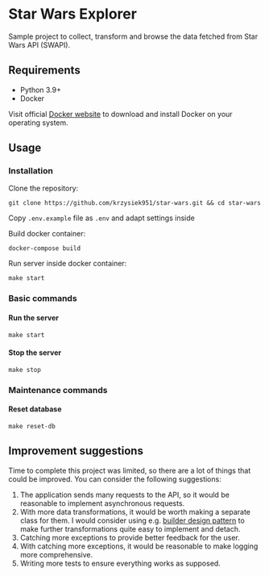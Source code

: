 # Star Wars Explorer

Sample project to collect, transform and browse the data fetched from Star Wars API (SWAPI).

## Requirements

* Python 3.9+
* Docker

Visit official [Docker website](https://www.docker.com/) to download and install Docker on your operating system.

## Usage

### Installation

Clone the repository:

```shell
git clone https://github.com/krzysiek951/star-wars.git && cd star-wars
```

Copy `.env.example` file as `.env` and adapt settings inside

Build docker container:

```shell
docker-compose build
```

Run server inside docker container:

```shell
make start
```

### Basic commands

#### Run the server

```shell
make start
```

#### Stop the server

```shell
make stop
```

### Maintenance commands

#### Reset database

```shell
make reset-db
```

## Improvement suggestions

Time to complete this project was limited, so there are a lot of things that could be improved. You can consider the
following suggestions:

1. The application sends many requests to the API, so it would be reasonable to implement asynchronous requests.
2. With more data transformations, it would be worth making a separate class for them. I would consider using
   e.g. [builder design pattern](https://refactoring.guru/design-patterns/builder)  to make further transformations
   quite easy to implement and detach. 
3. Catching more exceptions to provide better feedback for the user. 
4. With catching more exceptions, it would be reasonable to make logging more comprehensive. 
5. Writing more tests to ensure everything works as supposed.